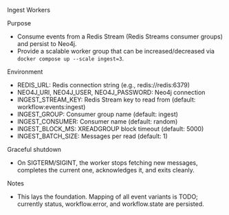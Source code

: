 Ingest Workers

Purpose

- Consume events from a Redis Stream (Redis Streams consumer groups) and persist to Neo4j.
- Provide a scalable worker group that can be increased/decreased via `docker compose up --scale ingest=3`.

Environment

- REDIS_URL: Redis connection string (e.g., redis://redis:6379)
- NEO4J_URI, NEO4J_USER, NEO4J_PASSWORD: Neo4j connection
- INGEST_STREAM_KEY: Redis Stream key to read from (default: workflow:events:ingest)
- INGEST_GROUP: Consumer group name (default: ingest)
- INGEST_CONSUMER: Consumer name (default: random)
- INGEST_BLOCK_MS: XREADGROUP block timeout (default: 5000)
- INGEST_BATCH_SIZE: Messages per read (default: 1)

Graceful shutdown

- On SIGTERM/SIGINT, the worker stops fetching new messages, completes the current one, acknowledges it, and exits cleanly.

Notes

- This lays the foundation. Mapping of all event variants is TODO; currently status, workflow.error, and workflow.state are persisted.
